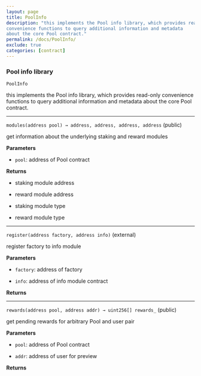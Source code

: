 ```yaml
---
layout: page
title: PoolInfo
description: "this implements the Pool info library, which provides read-only
convenience functions to query additional information and metadata
about the core Pool contract."
permalink: /docs/PoolInfo/
exclude: true
categories: [contract]
---
```


### Pool info library



`PoolInfo`

this implements the Pool info library, which provides read-only
convenience functions to query additional information and metadata
about the core Pool contract.





****

`modules(address pool) → address, address, address, address` (public)

get information about the underlying staking and reward modules




**Parameters**  
- `pool`: address of Pool contract


**Returns**
- staking module address

- reward module address

- staking module type

- reward module type


****

`register(address factory, address info)` (external)

register factory to info module




**Parameters**  
- `factory`: address of factory

- `info`: address of info module contract

**Returns**


****

`rewards(address pool, address addr) → uint256[] rewards_` (public)

get pending rewards for arbitrary Pool and user pair




**Parameters**  
- `pool`: address of Pool contract

- `addr`: address of user for preview

**Returns**


